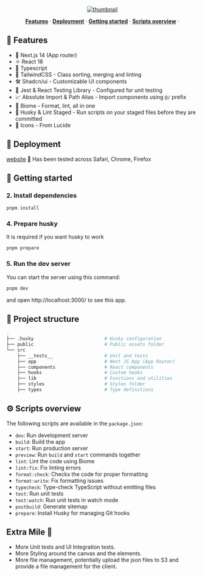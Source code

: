 <p align="center">
  <a href="https://www.perspective.co/">
  <img align="center" src="https://perspective.imgix.net/assets/app/logo/256x256.png" alt="thumbnail">
</a>
</p>
<p align="center">
  <a href="#-features"><strong>Features</strong></a> ·
  <a href="#-deployment"><strong>Deployment</strong></a> ·
  <a href="#-getting-started"><strong>Getting started</strong></a> ·
  <a href="#%EF%B8%8F-scripts-overview"><strong>Scripts overview</strong></a> ·
</p>

## 🎉 Features
- 🚀 Next.js 14 (App router)
- ⚛️ React 18
- 📘 Typescript
- 🎨 TailwindCSS - Class sorting, merging and linting
- 🛠️ Shadcn/ui - Customizable UI components
- 🧪 Jest & React Testing Library - Configured for unit testing
- 📈 Absolute Import & Path Alias - Import components using `@/` prefix
- 💅 Biome - Format, lint, all in one
- 🐶 Husky & Lint Staged - Run scripts on your staged files before they are committed
- 🔹 Icons - From Lucide

## 🚀 Deployment

[website](https://funnels-preview-ashen.vercel.app/)
🎉 Has been tested across Safari, Chrome, Firefox 

## 🎯 Getting started

### 2. Install dependencies

```bash
pnpm install
```

### 4. Prepare husky
It is required if you want husky to work

```bash
pnpm prepare
```

### 5. Run the dev server

You can start the server using this command:

```bash
pnpm dev
```

and open http://localhost:3000/ to see this app.

## 📁 Project structure

```bash
.
├── .husky                          # Husky configuration
├── public                          # Public assets folder
└── src
    ├── __tests__                   # Unit and tests
    ├── app                         # Next JS App (App Router)
    ├── components                  # React components
    ├── hooks                       # Custom hooks
    ├── lib                         # Functions and utilities
    ├── styles                      # Styles folder
    ├── types                       # Type definitions
```

## ⚙️ Scripts overview
The following scripts are available in the `package.json`:
- `dev`: Run development server
- `build`: Build the app
- `start`: Run production server
- `preview`: Run `build` and `start` commands together
- `lint`: Lint the code using Biome
- `lint:fix`: Fix linting errors
- `format:check`: Checks the code for proper formatting
- `format:write`: Fix formatting issues
- `typecheck`: Type-check TypeScript without emitting files
- `test`: Run unit tests
- `test:watch`: Run unit tests in watch mode
- `postbuild`: Generate sitemap
- `prepare`: Install Husky for managing Git hooks

## Extra Mile 🏁 

- More Unit tests and UI Integration tests.
- More Styling around the canvas and the elements.
- More file management, potentially upload the json files to S3 and provide a file management for the client.

